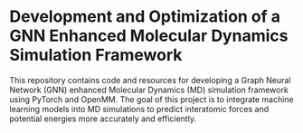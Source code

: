 # Development and Optimization of a GNN Enhanced Molecular Dynamics Simulation Framework

This repository contains code and resources for developing a Graph Neural Network (GNN) enhanced Molecular Dynamics (MD) simulation framework using PyTorch and OpenMM. The goal of this project is to integrate machine learning models into MD simulations to predict interatomic forces and potential energies more accurately and efficiently.
